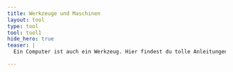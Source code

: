 ```yaml
---
title: Werkzeuge und Maschinen
layout: tool
type: tool
tool: tool1
hide_hero: true
teaser: |
  Ein Computer ist auch ein Werkzeug. Hier findest du tolle Anleitungen und inspirierende Tipps zum 3D-Drucken, Löten und Programmieren mit kleinen Computern.

---
```


